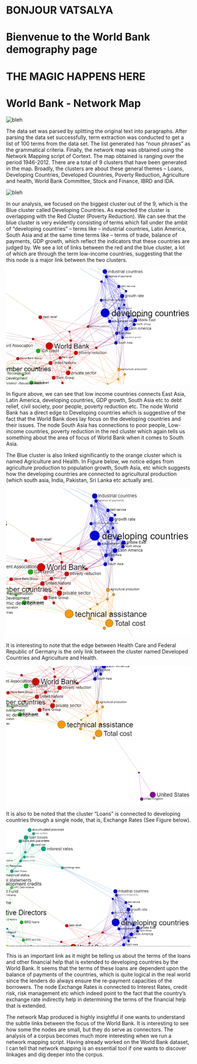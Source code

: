 # BONJOUR VATSALYA

# Bienvenue to the World Bank demography page
# THE MAGIC HAPPENS HERE

# World Bank - Network Map

![bleh](https://github.com/damarisbangean/paradigmsofglobalization/blob/master/almostfull.PNG)

The data set was parsed by splitting the original text into paragraphs. After parsing the data set successfully, term extraction was conducted to get a list of 100 terms from the data set. The list generated has “noun phrases” as the grammatical criteria. Finally, the network map was obtained using the Network Mapping script of Cortext. 
The map obtained is ranging over the period 1946-2012. There are a total of 9 clusters that have been generated in the map.  Broadly, the clusters are about these general themes – Loans, Developing Countries, Developed Countries, Poverty Reduction, Agriculture and health, World Bank Committee, Stock and Finance, IBRD and IDA.

![bleh](https://github.com/damarisbangean/paradigmsofglobalization/blob/master/completewithtags.PNG)

In our analysis, we focused on the biggest cluster out of the 9, which is the Blue cluster called Developing Countries. As expected the cluster is overlapping with the Red Cluster (Poverty Reduction). We can see that the blue cluster is very evidently consisting of terms which fall under the ambit of “developing countries” – terms like – industrial countries, Latin America, South Asia and at the same time terms like – terms of trade, balance of payments, GDP growth, which reflect the indicators that these countries are judged by. We see a lot of links between the red and the blue cluster, a lot of which are through the term low-income countries, suggesting that the this node is a major link between the two clusters. 

![bleh](https://github.com/damarisbangean/paradigmsofglobalization/blob/master/4.PNG)

In figure above, we can see that low income countries connects East Asia, Latin America, developing countries, GDP growth, South Asia etc to debt relief, civil society, poor people, poverty reduction etc. The node World Bank has a direct edge to Developing countries which is suggestive of the fact that the World Bank does lay focus on the developing countries and their issues. The node South Asia has connections to poor people, Low-income countries, poverty reduction in the red cluster which again tells us something about the area of focus of World Bank when it comes to South Asia.

The Blue cluster is also linked significantly to the orange cluster which is named Agriculture and Health. In Figure below, we notice edges from agriculture production to population growth, South Asia, etc which suggests how the developing countries are connected to agricultural production (which south asia, India, Pakistan, Sri Lanka etc actually are).

![bleh](https://github.com/damarisbangean/paradigmsofglobalization/blob/master/3.PNG)

It is interesting to note that the edge between Health Care and Federal Republic of Germany is the only link between the cluster named Developed Countries and Agriculture and Health. 

![bleh](https://github.com/damarisbangean/paradigmsofglobalization/blob/master/1.PNG)

It is also to be noted that the cluster “Loans” is connected to developing countries through a single node, that is, Exchange Rates (See Figure below). 

![bleh](https://github.com/damarisbangean/paradigmsofglobalization/blob/master/2.PNG)

This is an important link as it might be telling us about the terms of the loans and other financial help that is extended to developing countries by the World Bank. It seems that the terms of these loans are dependent upon the balance of payments of the countries, which is quite logical in the real world since the lenders do always ensure the re-payment capacities of the borrowers.  The node Exchange Rates is connected to Interest Rates, credit risk, risk management etc which indeed point to the fact that the country’s exchange rate indirectly help in determining the terms of the financial help that is extended. 

The network Map produced is highly insightful if one wants to understand the subtle links between the focus of the World Bank. It is interesting to see how some the nodes are small, but they do serve as connectors. The analysis of a corpus becomes much more interesting when we run a network mapping script. Having already worked on the World Bank dataset, I can tell that network mapping is an essential tool if one wants to discover linkages and dig deeper into the corpus. 


